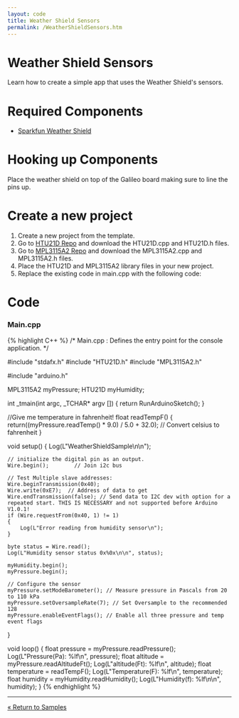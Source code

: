 ```yaml
---
layout: code
title: Weather Shield Sensors
permalink: /WeatherShieldSensors.htm
---
```


# Weather Shield Sensors
Learn how to create a simple app that uses the Weather Shield's sensors.

# Required Components
* <a href="https://www.sparkfun.com/products/12081" target="_blank">Sparkfun Weather Shield</a>

# Hooking up Components
Place the weather shield on top of the Galileo board making sure to line the pins up.

# Create a new project

1. Create a new project from the template.
1. Go to <a href="https://github.com/sparkfun/HTU21D_Breakout/tree/master/library/HTU21D_Humidity" target="_blank">HTU21D Repo</a> and download the HTU21D.cpp and HTU21D.h files.
1. Go to <a href="https://github.com/sparkfun/MPL3115A2_Breakout/tree/master/library/MPL3115A2_Pressure" target="_blank">MPL3115A2 Repo</a> and download the MPL3115A2.cpp and MPL3115A2.h files.
1. Place the HTU21D and MPL3115A2 library files in your new project.
1. Replace the existing code in main.cpp with the following code:

# Code

### Main.cpp
{% highlight C++ %}
/*
Main.cpp : Defines the entry point for the console application.
*/

#include "stdafx.h"
#include "HTU21D.h"
#include "MPL3115A2.h"

#include "arduino.h"

MPL3115A2 myPressure;
HTU21D myHumidity;

int _tmain(int argc, _TCHAR* argv [])
{
    return RunArduinoSketch();
}

//Give me temperature in fahrenheit!
float readTempF()
{
    return((myPressure.readTemp() * 9.0) / 5.0 + 32.0); // Convert celsius to fahrenheit
}

void setup() {
    Log(L"WeatherShieldSample\n\n");

    // initialize the digital pin as an output.
    Wire.begin();        // Join i2c bus

    // Test Multiple slave addresses:
    Wire.beginTransmission(0x40);
    Wire.write(0xE7);  // Address of data to get
    Wire.endTransmission(false); // Send data to I2C dev with option for a repeated start. THIS IS NECESSARY and not supported before Arduino V1.0.1!
    if (Wire.requestFrom(0x40, 1) != 1)
    {
        Log(L"Error reading from humidity sensor\n");
    }

    byte status = Wire.read();
    Log(L"Humidity sensor status 0x%0x\n\n", status);

    myHumidity.begin();
    myPressure.begin();

    // Configure the sensor
    myPressure.setModeBarometer(); // Measure pressure in Pascals from 20 to 110 kPa
    myPressure.setOversampleRate(7); // Set Oversample to the recommended 128
    myPressure.enableEventFlags(); // Enable all three pressure and temp event flags 
}

void loop()
{
    float pressure = myPressure.readPressure();
    Log(L"Pressure(Pa): %lf\n", pressure);
    float altitude = myPressure.readAltitudeFt();
    Log(L"altitude(Ft): %lf\n", altitude);
    float temperature = readTempF();
    Log(L"Temperature(F): %lf\n", temperature);
    float humidity = myHumidity.readHumidity();
    Log(L"Humidity(f): %lf\n\n", humidity);
}
{% endhighlight %}
  <hr/>

<a class="btn btn-default" href="SampleApps.htm" role="button">&laquo; Return to Samples</a>

